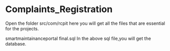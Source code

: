 # Complaints_Registration

Open the folder src/com/rcpit
here you will get all the files that are essential for the projects.

smartmaintainanceportal final.sql
In the above sql file,you will get the database. 
